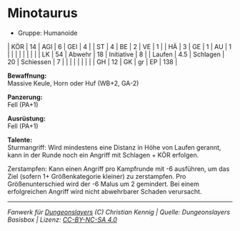 # Minotaurus  
- Gruppe: Humanoide  

| KÖR    | 14  | AGI      | 6  | GEI        | 4   |
| ST     | 4   | BE       | 2  | VE         | 1   |
| HÄ     | 3   | GE       | 1  | AU         | 1   |
|        |     |          |    |            |     |
| LK     | 54  | Abwehr   | 18 | Initiative | 8   |
| Laufen | 4.5 | Schlagen | 20 | Schiessen  | 7   |
|        |     |          |    |            |     |
| GH     | 12  | GK       | gr | EP         | 138 |


**Bewaffnung:**  
Massive Keule, Horn oder Huf (WB+2, GA-2)

**Panzerung:**  
Fell (PA+1)

**Ausrüstung:**  
Fell (PA+1)

**Talente:**  
Sturmangriff: Wird mindestens eine Distanz in Höhe von Laufen gerannt, kann in der Runde noch ein Angriff mit Schlagen + KÖR erfolgen.

Zerstampfen: Kann einen Angriff pro Kampfrunde mit -6 ausführen, um das Ziel (sofern 1+ Größenkategorie kleiner) zu zerstampfen. Pro Größenunterschied wird der -6 Malus um 2 gemindert. Bei einem erfolgreichen Angriff wird nicht abwehrbarer Schaden verursacht.





___
*Fanwerk für [Dungeonslayers](https://www.dungeonslayers.net/) (C) Christian Kennig | Quelle: Dungeonslayers Basisbox | Lizenz: [CC-BY-NC-SA 4.0](https://creativecommons.org/licenses/by-nc-sa/4.0/deed.de)*